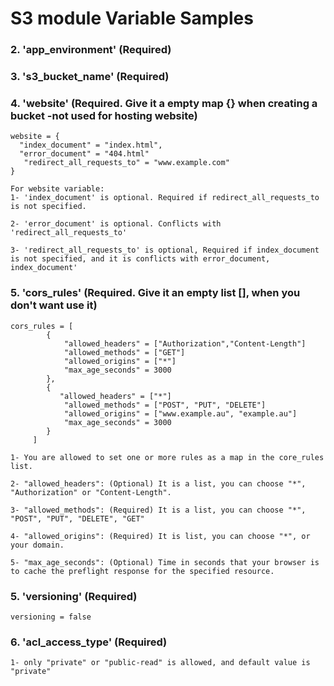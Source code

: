 # S3 module Variable Samples

### 2. 'app_environment' (Required)

### 3. 's3_bucket_name' (Required)

### 4. 'website' (Required. Give it a empty map {} when creating a bucket -not used for hosting website)

```
website = {
  "index_document" = "index.html",
  "error_document" = "404.html"
   "redirect_all_requests_to" = "www.example.com"
}
```

```
For website variable:
1- 'index_document' is optional. Required if redirect_all_requests_to is not specified.

2- 'error_document' is optional. Conflicts with 'redirect_all_requests_to'

3- 'redirect_all_requests_to' is optional, Required if index_document is not specified, and it is conflicts with error_document, index_document'
```

### 5. 'cors_rules' (Required. Give it an empty list [], when you don't want use it)

```
cors_rules = [
        {
            "allowed_headers" = ["Authorization","Content-Length"]
            "allowed_methods" = ["GET"]
            "allowed_origins" = ["*"]
            "max_age_seconds" = 3000
        },
        {
           "allowed_headers" = ["*"]
            "allowed_methods" = ["POST", "PUT", "DELETE"]
            "allowed_origins" = ["www.example.au", "example.au"]
            "max_age_seconds" = 3000
        }
     ]
```

```
1- You are allowed to set one or more rules as a map in the core_rules list.

2- "allowed_headers": (Optional) It is a list, you can choose "*", "Authorization" or "Content-Length".

3- "allowed_methods": (Required) It is a list, you can choose "*", "POST", "PUT", "DELETE", "GET"

4- "allowed_origins": (Required) It is list, you can choose "*", or your domain.

5- "max_age_seconds": (Optional) Time in seconds that your browser is to cache the preflight response for the specified resource.
```

### 5. 'versioning' (Required)

```
versioning = false
```

### 6. 'acl_access_type' (Required)

```
1- only "private" or "public-read" is allowed, and default value is "private"
```
